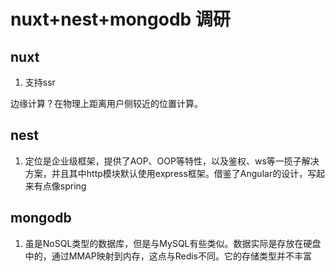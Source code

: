 # nuxt+nest+mongodb 调研

## nuxt
1. 支持ssr

边缘计算？在物理上距离用户侧较近的位置计算。

## nest

1. 定位是企业级框架，提供了AOP、OOP等特性，以及鉴权、ws等一揽子解决方案，并且其中http模块默认使用express框架。借鉴了Angular的设计，写起来有点像spring

## mongodb

1. 虽是NoSQL类型的数据库，但是与MySQL有些类似。数据实际是存放在硬盘中的，通过MMAP映射到内存，这点与Redis不同。它的存储类型并不丰富
